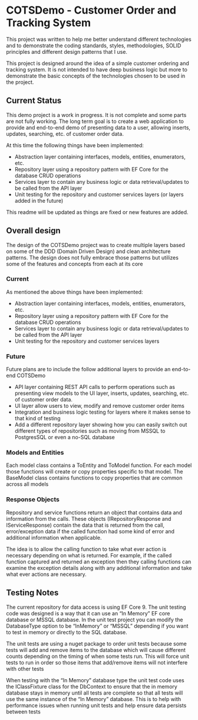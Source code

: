# COTSDemo - Customer Order and Tracking System

This project was written to help me better understand different technologies and to demonstrate the coding standards, styles, methodologies, SOLID principles and different design patterns that I use.

This project is designed around the idea of a simple customer ordering and tracking system.  It is not intended to have deep business logic but more to demonstrate the basic concepts of the technologies chosen to be used in the project.

## Current Status

This demo project is a work in progress.  It is not complete and some parts are not fully working.  The long term goal is to create a web application to provide and end-to-end demo of presenting data to a user, allowing inserts, updates, searching, etc. of customer order data.

At this time the following things have been implemented:

- Abstraction layer containing interfaces, models, entities, enumerators, etc.
- Repository layer using a repository pattern with EF Core for the database CRUD operations
- Services layer to contain any business logic or data retrieval/updates to be called from the API layer
- Unit testing for the repository and customer services layers (or layers added in the future)

This readme will be updated as things are fixed or new features are added.

## Overall design

The design of the COTSDemo project was to create multiple layers based on some of the DDD (Domain Driven Design) and clean architecture patterns.  The design does not fully embrace those patterns but utilizes some of the features and concepts from each at its core

### Current

As mentioned the above things have been implemented:

- Abstraction layer containing interfaces, models, entities, enumerators, etc.
- Repository layer using a repository pattern with EF Core for the database CRUD operations
- Services layer to contain any business logic or data retrieval/updates to be called from the API layer
- Unit testing for the repository and customer services layers

### Future

Future plans are to include the follow additional layers to provide an end-to-end COTSDemo

- API layer containing REST API calls to perform operations such as presenting view models to the UI layer, inserts, updates, searching, etc. of customer order data.
- UI layer allow users to view, modify and remove customer order items
- Integration and business logic testing for layers where it makes sense to that kind of testing
- Add a different repository layer showing how you can easily switch out different types of repositories such as moving from MSSQL to PostgresSQL or even a no-SQL database

### Models and Entities

Each model class contains a ToEntity and ToModel function.  For each model those functions will create or copy properties specific to that model.  The BaseModel class contains functions to copy properties that are common across all models

### Response Objects

Repository and service functions return an object that contains data and information from the calls.  These objects (IRepositoryResponse and IServiceResponse) contain the data that is returned from the call, error/exception data if the called function had some kind of error and additional information when applicable.

The idea is to allow the calling function to take what ever action is necessary depending on what is returned.  For example, if the called function captured and returned an exception then they calling functions can examine the exception details along with any additional information and take what ever actions are necessary.

## Testing Notes

The current repository for data access is using EF Core 9.  The unit testing code was designed is a way that it can use an “In Memory” EF core database or MSSQL database.  In the unit test project you can modify the DatabaseType option to be “InMemory” or “MSSQL” depending if you want to test in memory or directly to the SQL database.

The unit tests are using a nuget package to order unit tests because some tests will add and remove items to the database which will cause different counts depending on the timing of when some tests run.  This will force unit tests to run in order so those items that add/remove items will not interfere with other tests

When testing with the “In Memory” database type the unit test code uses the IClassFixture class for the DbContext to ensure that the in memory database stays in memory until all tests are complete so that all tests will use the same instance of the “In Memory” database.  This is to help with performance issues when running unit tests and help ensure data persists between tests